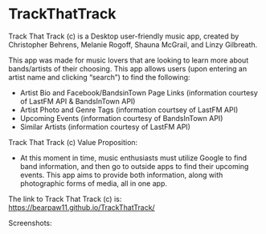 # TrackThatTrack

Track That Track (c) is a Desktop user-friendly music app, created by Christopher Behrens, Melanie Rogoff, Shauna McGrail, and Linzy Gilbreath.

This app was made for music lovers that are looking to learn more about bands/artists of their choosing. This app allows users (upon entering an artist name and clicking “search”) to find the following:

* Artist Bio and Facebook/BandsinTown Page Links (information courtesy of LastFM API & BandsInTown API)
* Artist Photo and Genre Tags (information courtsey of LastFM API)
* Upcoming Events (information courtesy of BandsInTown API)
* Similar Artists (information courtesy of LastFM API)


Track That Track (c) Value Proposition: 

* At this moment in time, music enthusiasts must utilize Google to find band information, and then go to outside apps to find their upcoming events. This app aims to provide both information, along with photographic forms of media, all in one app. 

The link to Track That Track (c) is: https://bearpaw11.github.io/TrackThatTrack/

Screenshots: 

